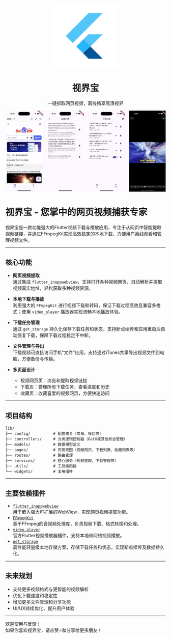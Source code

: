 <p align="center">
  <a href="https://www.jianshu.com/u/29f69849848a">
    <img width="200" src="ios/Runner/Assets.xcassets/AppIcon.appiconset/Icon-App-60x60@2x.png">
  </a>
</p>

<h1 align="center">视界宝</h1>
<div align="center">

一键抓取网页视频，离线畅享高清视界


</div>


![](demo/Demo.png)

# 视界宝 - 您掌中的网页视频捕获专家

视界宝是一款功能强大的Flutter视频下载与播放应用，专注于从网页中智能提取视频链接，并通过FFmpegKit实现高效稳定的本地下载，方便用户离线观看和管理视频文件。

* * *

## 核心功能

-   **网页视频提取**  
    通过集成 `flutter_inappwebview`，支持打开各种视频网页，自动解析并提取视频真实地址，轻松获取多种视频资源。

-   **本地下载与播放**  
    利用强大的 `FFmpegKit` 进行视频下载和转码，保证下载过程高效且兼容多格式；使用 `video_player` 播放器实现流畅本地播放体验。

-   **下载任务管理**  
    通过 `get_storage` 持久化保存下载任务和状态，支持断点续传和应用重启后自动恢复下载，保障下载过程稳定不中断。

-   **文件管理与导出**  
    下载视频可直接访问手机“文件”应用，支持通过iTunes共享导出视频文件到电脑，方便备份与传输。

-   **多页面设计**

    -   视频网页页：浏览和提取视频链接
    -   下载页：管理所有下载任务，查看进度和历史
    -   收藏页：收藏喜爱的视频网页，方便快速访问

* * *

## 项目结构

```
lib/
├── config/          # 配置相关（常量、接口等）
├── controllers/     # 业务逻辑控制器（GetX或其他状态管理）
├── models/          # 数据模型定义
├── pages/           # 页面视图（视频网页、下载列表、收藏列表等）
├── routes/          # 路由管理
├── services/        # 核心服务（视频提取、下载管理等）
├── utils/           # 工具类函数
└── widgets/         # 复用组件
```

* * *

## 主要依赖插件

-   [`flutter_inappwebview`]()  
    用于嵌入强大可扩展的WebView，实现网页视频提取功能。
-   [`FFmpegKit`]()  
    基于FFmpeg的音视频处理库，负责视频下载、格式转换和处理。
-   [`video_player`]()  
    官方Flutter视频播放器插件，支持本地和网络视频播放。
-   [`get_storage`]()  
    高性能轻量级本地存储方案，存储下载任务和状态，实现断点续传及数据持久化。

* * *

## 未来规划

-   支持更多视频格式与更智能的视频解析
-   优化下载速度和稳定性
-   增加更多文件管理和分享功能
-   UI/UX持续优化，提升用户体验

* * *

欢迎使用与反馈！  
如果你喜欢视界宝，请点赞⭐️和分享给更多朋友！